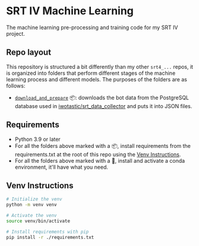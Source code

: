 # SRT IV Machine Learning
The machine learning pre-processing and training code for my SRT IV project.

## Repo layout
This repository is structured a bit differently than my other `srt4_...` repos, it is organized into folders that perform different stages of the machine learning process and different models. The purposes of the folders are as follows:
* [`download_and_prepare`](/download_and_prepare) 📦: downloads the bot data from the PostgreSQL database used in [iwotastic/srt_data_collector](https://github.com/iwotastic/srt_data_collector) and puts it into JSON files.

## Requirements
* Python 3.9 or later
* For all the folders above marked with a 📦, install requirements from the requirements.txt at the root of this repo using the [Venv Instructions](#venv-instructions).
* For all the folders above marked with a 🐍, install and activate a conda environment, it'll have what you need.

## Venv Instructions
```bash
# Initialize the venv
python -m venv venv

# Activate the venv
source venv/bin/activate

# Install requirements with pip
pip install -r ./requirements.txt
```